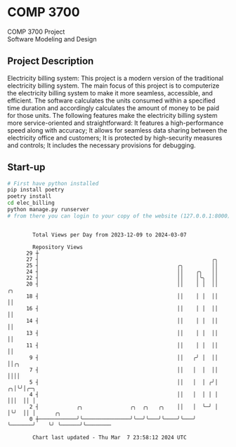 # COMP 3700
COMP 3700 Project  
Software Modeling and Design
## Project Description
Electricity billing system: This project is a modern version of the traditional electricity billing system. The main focus of this project is to computerize the electricity billing system to make it more seamless, accessible, and efficient. The software calculates the units consumed within a specified time duration and accordingly calculates the amount of money to be paid for those units. The following features make the electricity billing system more service-oriented and straightforward: It features a high-performance speed along with accuracy; It allows for seamless data sharing between the electricity office and customers; It is protected by high-security measures and controls; It includes the necessary provisions for debugging.

## Start-up
```bash
# First have python installed
pip install poetry
poetry install
cd elec_billing
python manage.py runserver
# from there you can login to your copy of the website (127.0.0.1:8000), default creds are admin/admin
```

```

        Total Views per Day from 2023-12-09 to 2024-03-07

        Repository Views
      29 ┼
      27 ┤                                                       ╭╮
      25 ┤                                            ╭╮         ││
      24 ┤                                            ││    ╭╮   ││
      22 ┤                                            ││    │╰╮  ││
      20 ┤                                            ││    │ │  ││         ╭╮
      18 ┤                                            ││    │ │  ││         ││
      16 ┤                                            ││    │ │  ││         ││
      14 ┤                                            ││    │ │  ││         ││
      13 ┤                                            ││    │ │  ││         ││
      11 ┤                                            ││    │ │  ││         ││
       9 ┤                                            ││   ╭╯ │  ││         ││╭╮
       7 ┤                                            ││   │  │  ││         ││││
       5 ┤                                            ││   │  │ ╭╯│       ╭╮│╰╯│╭─╮
       4 ┤                                            ││   │  │ │ │       │││  ││ │
       2 ┤            ╭╮               ╭╮  ╭╮   ╭╮    ││   │  ╰─╯ │       │╰╯  ││ │      ╭╮
       0 ┼────────────╯╰───────────────╯╰──╯╰───╯╰────╯╰───╯      ╰───────╯    ╰╯ ╰──────╯╰────────

        Chart last updated - Thu Mar  7 23:58:12 2024 UTC
        
```
